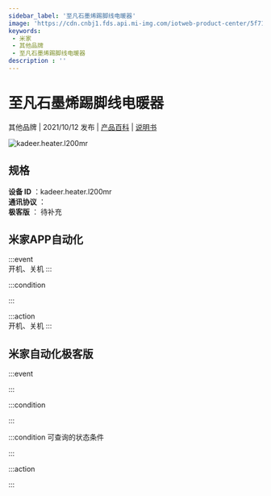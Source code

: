 ```yaml
---
sidebar_label: '至凡石墨烯踢脚线电暖器'
image: 'https://cdn.cnbj1.fds.api.mi-img.com/iotweb-product-center/5f712ea358547ecb1913fd2fa99945ca_1631690326454.png?GalaxyAccessKeyId=AKVGLQWBOVIRQ3XLEW&Expires=9223372036854775807&Signature=HOSY41Orj1puFgKxS0QCk0FRhT4='
keywords: 
 - 米家
 - 其他品牌
 - 至凡石墨烯踢脚线电暖器
description : ''
---
```

# 至凡石墨烯踢脚线电暖器

其他品牌 | 2021/10/12 发布 | [产品百科](https://home.mi.com/webapp/content/baike/product/index.html?model=kadeer.heater.l200mr/) | [说明书](https://home.mi.com/views/introduction.html?model=kadeer.heater.l200mr&region=cn)

![kadeer.heater.l200mr](https://cdn.cnbj1.fds.api.mi-img.com/iotweb-product-center/5f712ea358547ecb1913fd2fa99945ca_1631690326454.png?GalaxyAccessKeyId=AKVGLQWBOVIRQ3XLEW&Expires=9223372036854775807&Signature=HOSY41Orj1puFgKxS0QCk0FRhT4=)

## 规格  
> 
**设备 ID** ：kadeer.heater.l200mr  
**通讯协议** ：  
**极客版**  ： 待补充 


## 米家APP自动化  

:::event  
开机、关机
:::

:::condition  

:::

:::action   
开机、关机
:::

## 米家自动化极客版  

:::event  

:::

:::condition  

:::

:::condition 可查询的状态条件  

:::

:::action  

:::

        
